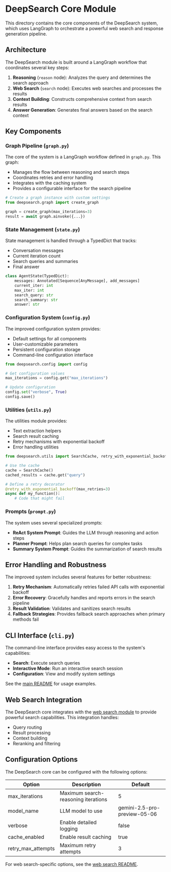# DeepSearch Core Module

This directory contains the core components of the DeepSearch system, which uses LangGraph to orchestrate a powerful web search and response generation pipeline.

## Architecture

The DeepSearch module is built around a LangGraph workflow that coordinates several key steps:

1. **Reasoning** (`reason` node): Analyzes the query and determines the search approach
2. **Web Search** (`search` node): Executes web searches and processes the results
3. **Context Building**: Constructs comprehensive context from search results
4. **Answer Generation**: Generates final answers based on the search context

## Key Components

### Graph Pipeline (`graph.py`)

The core of the system is a LangGraph workflow defined in `graph.py`. This graph:

- Manages the flow between reasoning and search steps
- Coordinates retries and error handling
- Integrates with the caching system
- Provides a configurable interface for the search pipeline

```python
# Create a graph instance with custom settings
from deepsearch.graph import create_graph

graph = create_graph(max_iterations=3)
result = await graph.ainvoke({...})
```

### State Management (`state.py`)

State management is handled through a TypedDict that tracks:

- Conversation messages
- Current iteration count
- Search queries and summaries
- Final answer

```python
class AgentState(TypedDict):
    messages: Annotated[Sequence[AnyMessage], add_messages]
    current_iter: int
    max_iter: int
    search_query: str
    search_summary: str
    answer: str
```

### Configuration System (`config.py`)

The improved configuration system provides:

- Default settings for all components
- User-customizable parameters
- Persistent configuration storage
- Command-line configuration interface

```python
from deepsearch.config import config

# Get configuration values
max_iterations = config.get("max_iterations")

# Update configuration
config.set("verbose", True)
config.save()
```

### Utilities (`utils.py`)

The utilities module provides:

- Text extraction helpers
- Search result caching
- Retry mechanisms with exponential backoff
- Error handling utilities

```python
from deepsearch.utils import SearchCache, retry_with_exponential_backoff

# Use the cache
cache = SearchCache()
cached_results = cache.get("query")

# Define a retry decorator
@retry_with_exponential_backoff(max_retries=3)
async def my_function():
    # Code that might fail
```

### Prompts (`prompt.py`)

The system uses several specialized prompts:

- **ReAct System Prompt**: Guides the LLM through reasoning and action steps
- **Planner Prompt**: Helps plan search queries for complex tasks
- **Summary System Prompt**: Guides the summarization of search results

## Error Handling and Robustness

The improved system includes several features for better robustness:

1. **Retry Mechanism**: Automatically retries failed API calls with exponential backoff
2. **Error Recovery**: Gracefully handles and reports errors in the search pipeline
3. **Result Validation**: Validates and sanitizes search results
4. **Fallback Strategies**: Provides fallback search approaches when primary methods fail

## CLI Interface (`cli.py`)

The command-line interface provides easy access to the system's capabilities:

- **Search**: Execute search queries
- **Interactive Mode**: Run an interactive search session
- **Configuration**: View and modify system settings

See the [main README](../../README.md) for usage examples.

## Web Search Integration

The DeepSearch core integrates with the [web search module](web_search/README.md) to provide powerful search capabilities. This integration handles:

- Query routing
- Result processing
- Context building
- Reranking and filtering

## Configuration Options

The DeepSearch core can be configured with the following options:

| Option | Description | Default |
|--------|-------------|---------|
| max_iterations | Maximum search-reasoning iterations | 5 |
| model_name | LLM model to use | gemini-2.5-pro-preview-05-06 |
| verbose | Enable detailed logging | false |
| cache_enabled | Enable result caching | true |
| retry_max_attempts | Maximum retry attempts | 3 |

For web search-specific options, see the [web search README](web_search/README.md). 